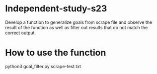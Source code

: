 # Independent-study-s23
Develop a function to generalize goals from scrape file and observe the result of the function as well as filter out results that do not match the correct output.

# How to use the function
python3 goal_filter.py scrape-test.txt

